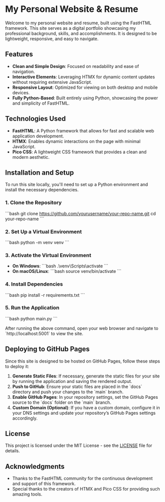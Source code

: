 
# My Personal Website & Resume

Welcome to my personal website and resume, built using the FastHTML framework. This site serves as a digital portfolio showcasing my professional background, skills, and accomplishments. It is designed to be lightweight, responsive, and easy to navigate.

## Features

- **Clean and Simple Design**: Focused on readability and ease of navigation.
- **Interactive Elements**: Leveraging HTMX for dynamic content updates without requiring extensive JavaScript.
- **Responsive Layout**: Optimized for viewing on both desktop and mobile devices.
- **Fully Python-Based**: Built entirely using Python, showcasing the power and simplicity of FastHTML.

## Technologies Used

- **FastHTML**: A Python framework that allows for fast and scalable web application development.
- **HTMX**: Enables dynamic interactions on the page with minimal JavaScript.
- **Pico CSS**: A lightweight CSS framework that provides a clean and modern aesthetic.

## Installation and Setup

To run this site locally, you'll need to set up a Python environment and install the necessary dependencies.

### 1. Clone the Repository

\`\`\`bash
git clone https://github.com/yourusername/your-repo-name.git
cd your-repo-name
\`\`\`

### 2. Set Up a Virtual Environment

\`\`\`bash
python -m venv venv
\`\`\`

### 3. Activate the Virtual Environment

- **On Windows**:
  \`\`\`bash
  .\venv\Scripts\activate
  \`\`\`
- **On macOS/Linux**:
  \`\`\`bash
  source venv/bin/activate
  \`\`\`

### 4. Install Dependencies

\`\`\`bash
pip install -r requirements.txt
\`\`\`

### 5. Run the Application

\`\`\`bash
python main.py
\`\`\`

After running the above command, open your web browser and navigate to \`http://localhost:5001\` to view the site.

## Deploying to GitHub Pages

Since this site is designed to be hosted on GitHub Pages, follow these steps to deploy it:

1. **Generate Static Files**: If necessary, generate the static files for your site by running the application and saving the rendered output.
2. **Push to GitHub**: Ensure your static files are placed in the \`docs\` directory and push your changes to the \`main\` branch.
3. **Enable GitHub Pages**: In your repository settings, set the GitHub Pages source to the \`docs\` folder on the \`main\` branch.
4. **Custom Domain (Optional)**: If you have a custom domain, configure it in your DNS settings and update your repository’s GitHub Pages settings accordingly.

## License

This project is licensed under the MIT License - see the [LICENSE](LICENSE) file for details.

## Acknowledgments

- Thanks to the FastHTML community for the continuous development and support of this framework.
- Special thanks to the creators of HTMX and Pico CSS for providing such amazing tools.
